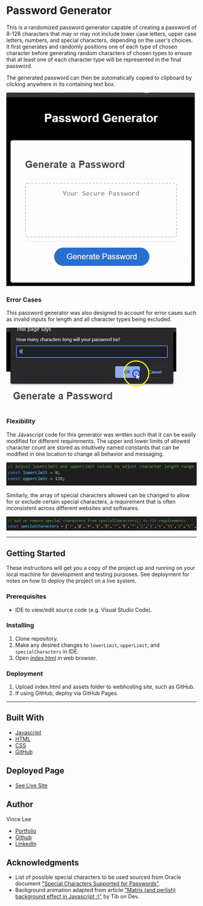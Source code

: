 # Password Generator

This is a randomized password generator capable of creating a password of 8-128 characters that may or may not include lower case letters, upper case letters, numbers, and special characters, depending on the user's choices. It first generates and randomly positions one of each type of chosen character before generating random characters of chosen types to ensure that at least one of each character type will be represented in the final password. 

The generated password can then be automatically copied to clipboard by clicking anywhere in its containing text box.

![Password generation preview](./assets/generation-demo.gif)

### Error Cases

This password generator was also designed to account for error cases such as invalid inputs for length and all character types being excluded.

![Error case demonstration](./assets/error-demo.gif)

### Flexibility

The Javascript code for this generator was written such that it can be easily modified for different requirements. The upper and lower limits of allowed character count are stored as intuitively named constants that can be modified in one location to change all behavior and messaging.

![Character limits constants](./assets/limits.png)

Similarly, the array of special characters allowed can be changed to allow for or exclude certain special characters, a requirement that is often inconsistent across different websites and softwares.

![Array of special characters](./assets/special-array.png)

---

## Getting Started

These instructions will get you a copy of the project up and running on your local machine for development and testing purposes. See deployment for notes on how to deploy the project on a live system.

### Prerequisites

* IDE to view/edit source code (e.g. Visual Studio Code).

### Installing

1. Clone repository.
1. Make any desired changes to `lowerLimit`, `upperLimit`, and `specialCharacters` in IDE.
1. Open [index.html](index.html) in web browser.

### Deployment

1. Upload index.html and assets folder to webhosting site, such as GitHub.
1. If using GitHub, deploy via GitHub Pages.

---

## Built With

* [Javascript](https://developer.mozilla.org/en-US/docs/Web/JavaScript)
* [HTML](https://developer.mozilla.org/en-US/docs/Web/HTML)
* [CSS](https://developer.mozilla.org/en-US/docs/Web/CSS)
* [GitHub](https://github.com/)

## Deployed Page

* [See Live Site](https://starryblue7.github.io/password-generator/)

## Author

Vince Lee
- [Portfolio](https://starryblue7.github.io/portfolio/)
- [Github](https://github.com/StarryBlue7)
- [LinkedIn](https://www.linkedin.com/in/vince-lee/)


## Acknowledgments

* List of possible special characters to be used sourced from Oracle document ["Special Characters Supported for Passwords"](https://docs.oracle.com/cd/E11223_01/doc.910/e11197/app_special_char.htm#MCMAD416).
* Background animation adapted from article ["Matrix (and perlish) background effect in Javascript :)"](https://dev.to/thibaultduponchelle/matrix-and-perlish-background-effect-in-javascript-4hdg) by Tib on Dev.
